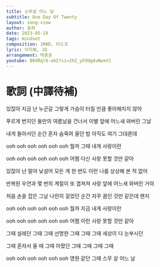 ```yaml
---
title: 스무살 어느 날
subtitle: One Day Of Twenty
layout: song-view
author: 윤하
date: 2023-05-10
tags: mindset
composition: 1MAD, 타스코
lyric: 이지혜, JQ
arrangement: 박중훈
youtube: B0XRql8-ebI?si=2hZ_yFOUg4vNwxV1
---
```


# 歌詞 (中譯待補)

있잖아 지금 난
누군갈 그렇게
가슴이 터질 만큼
좋아해지지 않아

푸르게 번지던
둘만의 여름날을 건너서
이별 앞에
어느새
와버린 그날

내게 돌아서던 순간
혼자 숨죽여 울던 밤
아직도 여기
그대론데

ooh ooh ooh
ooh ooh ooh
뭘까 그때 내게
사랑이란

ooh ooh ooh
ooh ooh ooh
어쩜 다신 사랑
못할 것만 같아

있잖아 난 말야
낯설어 모든 게
한 번도 이런 나를
상상해 본 적 없어

반복된 우연과
몇 번의 계절이 또 겹쳐져
사랑 앞에
어느새
와버린 거야

처음 손을 잡은 그날
나란히 걸었던 순간
자꾸 꿈인 것만 같은데
왠지

ooh ooh ooh
ooh ooh ooh
뭘까 지금 내게
사랑이란

ooh ooh ooh
ooh ooh ooh
어쩜 이런 사랑
못할 것만 같아

그때 설레던 그때
그때 선명한 그때
그때 그때
세상이 다 눈부시던

그때 혼자서 울 때
그때 아팠던 그때
그때 그때 그때

ooh ooh ooh
ooh ooh ooh
영원 같던 그때
스무 살 어느 날
